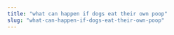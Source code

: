 ```yaml
---
title: "what can happen if dogs eat their own poop"
slug: "what-can-happen-if-dogs-eat-their-own-poop"
---
```


